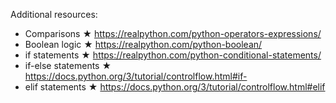 Additional resources:

- Comparisons ★ https://realpython.com/python-operators-expressions/
- Boolean logic ★ https://realpython.com/python-boolean/
- if statements ★ https://realpython.com/python-conditional-statements/
- if-else statements ★ https://docs.python.org/3/tutorial/controlflow.html#if-
- elif statements ★ https://docs.python.org/3/tutorial/controlflow.html#elif
